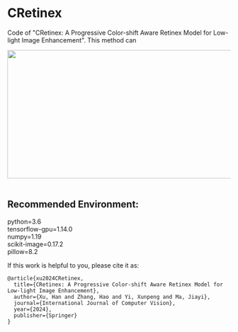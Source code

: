 # CRetinex
Code of "CRetinex: A Progressive Color-shift Aware Retinex Model for Low-light Image Enhancement".
This method can 

<div align=center><img src="https://github.com/hanna-xu/others/blob/master/images/CRetinex_ex.png" width="950" height="290"/></div>
<br>

## Recommended Environment:
python=3.6<br>
tensorflow-gpu=1.14.0<br>
numpy=1.19<br>
scikit-image=0.17.2<br>
pillow=8.2<br>



If this work is helpful to you, please cite it as:
```
@article{xu2024CRetinex,
  title={CRetinex: A Progressive Color-shift Aware Retinex Model for Low-light Image Enhancement},
  author={Xu, Han and Zhang, Hao and Yi, Xunpeng and Ma, Jiayi},
  journal={International Journal of Computer Vision},
  year={2024},
  publisher={Springer}
}
```
